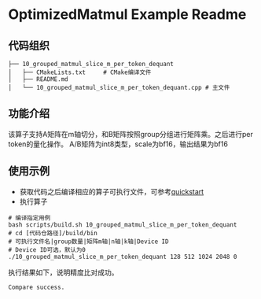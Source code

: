 # OptimizedMatmul Example Readme
## 代码组织
```
├── 10_grouped_matmul_slice_m_per_token_dequant
│   ├── CMakeLists.txt     # CMake编译文件
│   ├── README.md
│   └── 10_grouped_matmul_slice_m_per_token_dequant.cpp # 主文件
```
## 功能介绍
该算子支持A矩阵在m轴切分，和B矩阵按照group分组进行矩阵乘。之后进行per token的量化操作。
A/B矩阵为int8类型，scale为bf16，输出结果为bf16
## 使用示例
- 获取代码之后编译相应的算子可执行文件，可参考[quickstart](../../docs/quickstart.md#算子编译)
- 执行算子
```
# 编译指定用例
bash scripts/build.sh 10_grouped_matmul_slice_m_per_token_dequant
# cd [代码仓路径]/build/bin
# 可执行文件名|group数量|矩阵m轴|n轴|k轴|Device ID
# Device ID可选，默认为0
./10_grouped_matmul_slice_m_per_token_dequant 128 512 1024 2048 0
```
执行结果如下，说明精度比对成功。
```
Compare success.
```